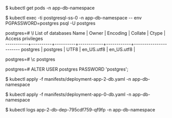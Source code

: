 $ kubectl get pods -n app-db-namespace

$ kubectl exec -ti postgresql-ss-0 -n app-db-namespace -- env PGPASSWORD=postgres psql -U postgres

postgres=# \l
                                 List of databases
   Name    |  Owner   | Encoding |  Collate   |   Ctype    |   Access privileges   
-----------+----------+----------+------------+------------+-----------------------
 postgres  | postgres | UTF8     | en_US.utf8 | en_US.utf8 | 


postgres=# \c postgres
 
postgres=# ALTER USER postgres PASSWORD 'postgres';

$ kubectl apply -f manifests/deployment-app-2-db.yaml -n app-db-namespace

$ kubectl apply -f manifests/deployment-app-0-db.yaml -n app-db-namespace

$ kubectl logs app-2-db-dep-795cdf759-qf9fp -n app-db-namespace
